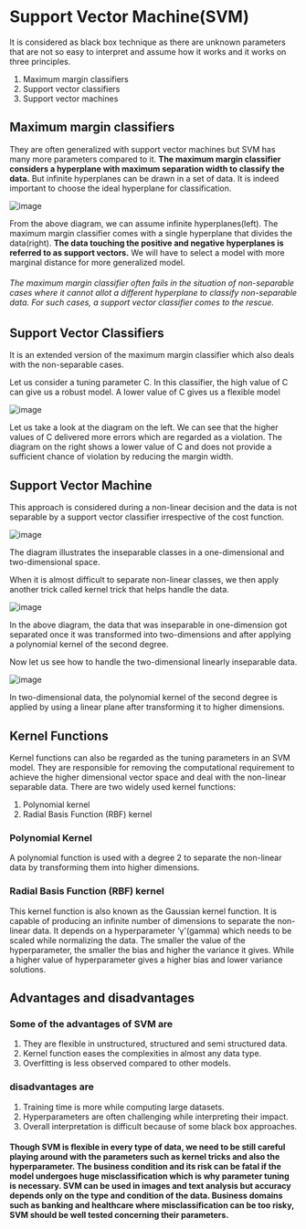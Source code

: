 # Support Vector Machine(SVM)

It is considered as black box technique as there are unknown parameters that are not so easy to interpret and assume how it works and it works on three principles.
1.  Maximum margin classifiers
2.  Support vector classifiers
3.  Support vector machines

## Maximum margin classifiers

They are often generalized with support vector machines but SVM has many more parameters compared to it. **The maximum margin classifier considers a hyperplane with maximum separation width to classify the data.** But infinite hyperplanes can be drawn in a set of data. It is indeed important to choose the ideal hyperplane for classification. 

![image](https://user-images.githubusercontent.com/30498799/114537751-25946e00-9c85-11eb-950b-ab659263ac07.png)

From the above diagram, we can assume infinite hyperplanes(left). The maximum margin classifier comes with a single hyperplane that divides the data(right). **The data touching the positive and negative hyperplanes is referred to as support vectors.** We will have to select a model with more marginal distance for more generalized model.

###### The maximum margin classifier often fails in the situation of non-separable cases where it cannot allot a different hyperplane to classify _non-separable data_. For such cases, a support vector classifier comes to the rescue.

## Support Vector Classifiers

It is an extended version of the maximum margin classifier which also deals with the non-separable cases.

Let us consider a tuning parameter C. In this classifier, the high value of C can give us a robust model. A lower value of C gives us a flexible model

![image](https://user-images.githubusercontent.com/30498799/114538240-bb2ffd80-9c85-11eb-86be-8c039621c47f.png)

Let us take a look at the diagram on the left. We can see that the higher values of C delivered more errors which are regarded as a violation. The diagram on the right shows a lower value of C and does not provide a sufficient chance of violation by reducing the margin width.

## Support Vector Machine

This approach is considered during a non-linear decision and the data is not separable by a support vector classifier irrespective of the cost function.

![image](https://user-images.githubusercontent.com/30498799/114538641-2ed20a80-9c86-11eb-9c99-a34964397b0a.png)

The diagram illustrates the inseparable classes in a one-dimensional and two-dimensional space. 

When it is almost difficult to separate non-linear classes, we then apply another trick called kernel trick that helps handle the data.


![image](https://user-images.githubusercontent.com/30498799/114538853-66d94d80-9c86-11eb-911c-b25224c8f070.png)


In the above diagram, the data that was inseparable in one-dimension got separated once it was transformed into two-dimensions and after applying a polynomial kernel of the second degree. 

Now let us see how to handle the two-dimensional linearly inseparable data.

![image](https://user-images.githubusercontent.com/30498799/114538941-85d7df80-9c86-11eb-943f-ac92ff349ba4.png)


In two-dimensional data, the polynomial kernel of the second degree is applied by using a linear plane after transforming it to higher dimensions.

## Kernel Functions

Kernel functions can also be regarded as the tuning parameters in an SVM model. They are responsible for removing the computational requirement to achieve the higher dimensional vector space and deal with the non-linear separable data. There are two widely used kernel functions:
1.  Polynomial kernel
2.  Radial Basis Function (RBF) kernel

###  Polynomial Kernel

A polynomial function is used with a degree 2 to separate the non-linear data by transforming them into higher dimensions.

### Radial Basis Function (RBF) kernel

This kernel function is also known as the Gaussian kernel function. It is capable of producing an infinite number of dimensions to separate the non-linear data. It depends on a hyperparameter ‘γ'(gamma) which needs to be scaled while normalizing the data. The smaller the value of the hyperparameter, the smaller the bias and higher the variance it gives. While a higher value of hyperparameter gives a higher bias and lower variance solutions.  

## Advantages and disadvantages

### Some of the advantages of SVM are
1.  They are flexible in unstructured, structured and semi structured data.
2.  Kernel function eases the complexities in almost any data type.
3.  Overfitting is less observed compared to other models.

### disadvantages are
1.  Training time is more while computing large datasets.
2.  Hyperparameters are often challenging while interpreting their impact.
3.  Overall interpretation is difficult because of some black box approaches.


#### Though SVM is flexible in every type of data, we need to be still careful playing around with the parameters such as kernel tricks and also the hyperparameter. The business condition and its risk can be fatal if the model undergoes huge misclassification which is why parameter tuning is necessary. SVM can be used in images and text analysis but accuracy depends only on the type and condition of the data. Business domains such as banking and healthcare where misclassification can be too risky, SVM should be well tested concerning their parameters.






